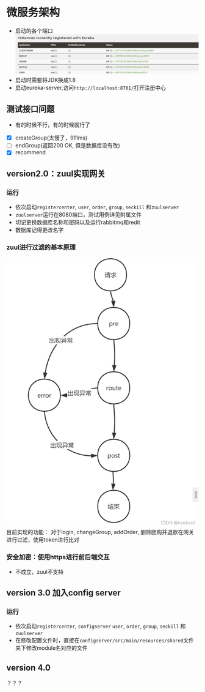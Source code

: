 
# 微服务架构
* 启动的各个端口
  ![port](assert/port.png)
* 启动时需要将JDK换成1.8
* 启动eureka-server,访问`http://localhost:8761/`打开注册中心


## 测试接口问题
* 有的时候不行，有的时候就行了
- [x] createGroup(太慢了，911ms)
- [ ] endGroup(返回200 OK, 但是数据库没有改)
- [x] recommend

## version2.0：zuul实现网关
### 运行
* 依次启动`registercenter`, `user`, `order`, `group`, `seckill` 和`zuulserver`
* `zuulserver`运行在8080端口，测试用例详见附属文件
* 切记更换数据库名称和密码以及运行rabbitmq和redit
* 数据库记得更改名字

  
### zuul进行过滤的基本原理
![filter](assert/filter.png)
目前实现的功能：
对于login, changeGroup, addOrder, 删除团购并退款在网关进行过滤，使用token进行比对 

### 安全加密：使用https进行前后端交互
* 不成立，zuul不支持

## version 3.0 加入config server
### 运行
* 依次启动`registercenter`, `configserver` `user`, `order`, `group`, `seckill` 和`zuulserver`
* 在修改配置文件时，直接在`configserver/src/main/resources/shared`文件夹下修改module名对应的文件

## version 4.0
？？？
